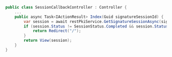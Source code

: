 ﻿```cs
public class SessionCallbackController : Controller {
	...	
	public async Task<IActionResult> Index(Guid signatureSessionId) {
		var session = await restPkiService.GetSignatureSessionAsync(signatureSessionId.Value);
		if (session.Status != SessionStatus.Completed && session.Status != SessionStatus.Processing) {
			return Redirect("/");
		}
		return View(session);
	}
}
```
